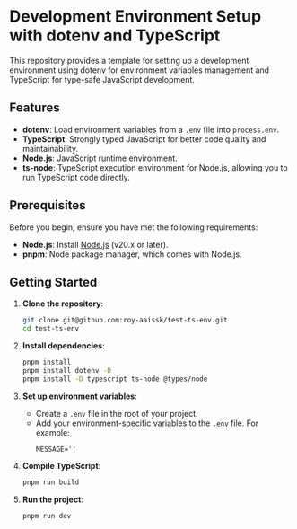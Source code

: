 # Development Environment Setup with dotenv and TypeScript

This repository provides a template for setting up a development environment using dotenv for environment variables management and TypeScript for type-safe JavaScript development.

## Features

- **dotenv**: Load environment variables from a `.env` file into `process.env`.
- **TypeScript**: Strongly typed JavaScript for better code quality and maintainability.
- **Node.js**: JavaScript runtime environment.
- **ts-node**: TypeScript execution environment for Node.js, allowing you to run TypeScript code directly.

## Prerequisites

Before you begin, ensure you have met the following requirements:

- **Node.js**: Install [Node.js](https://nodejs.org/) (v20.x or later).
- **pnpm**: Node package manager, which comes with Node.js.


## Getting Started

1. **Clone the repository**:
    ```sh
    git clone git@github.com:roy-aaissk/test-ts-env.git
    cd test-ts-env
    ```

2. **Install dependencies**:
    ```sh
    pnpm install
    pnpm install dotenv -D
    pnpm install -D typescript ts-node @types/node
    ```

3. **Set up environment variables**:
    - Create a `.env` file in the root of your project.
    - Add your environment-specific variables to the `.env` file. For example:
      ```env
      MESSAGE=''
      ```

4. **Compile TypeScript**:
    ```sh
    pnpm run build
    ```

5. **Run the project**:
    ```sh
    pnpm run dev
    ```


